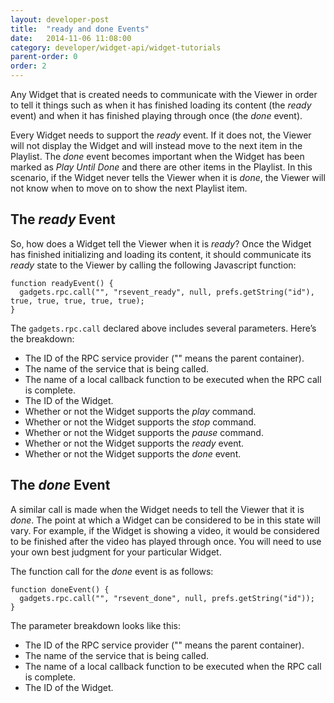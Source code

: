 ```yaml
---
layout: developer-post
title:  "ready and done Events"
date:   2014-11-06 11:08:00
category: developer/widget-api/widget-tutorials
parent-order: 0
order: 2
---
```


Any Widget that is created needs to communicate with the Viewer in order to tell it things such as when it has finished loading its content (the *ready* event) and when it has finished playing through once (the *done* event).

Every Widget needs to support the *ready* event. If it does not, the Viewer will not display the Widget and will instead move to the next item in the Playlist. The *done* event becomes important when the Widget has been marked as *Play Until Done* and there are other items in the Playlist. In this scenario, if the Widget never tells the Viewer when it is *done*, the Viewer will not know when to move on to show the next Playlist item.

## The *ready* Event
So, how does a Widget tell the Viewer when it is *ready*? Once the Widget has finished initializing and loading its content, it should communicate its *ready* state to the Viewer by calling the following Javascript function:

```
function readyEvent() {
  gadgets.rpc.call("", "rsevent_ready", null, prefs.getString("id"), true, true, true, true, true);
}
```

The `gadgets.rpc.call` declared above includes several parameters. Here’s the breakdown:

- The ID of the RPC service provider ("" means the parent container).
- The name of the service that is being called.
- The name of a local callback function to be executed when the RPC call is complete.
- The ID of the Widget.
- Whether or not the Widget supports the *play* command.
- Whether or not the Widget supports the *stop* command.
- Whether or not the Widget supports the *pause* command.
- Whether or not the Widget supports the *ready* event.
- Whether or not the Widget supports the *done* event.

## The *done* Event
A similar call is made when the Widget needs to tell the Viewer that it is *done*. The point at which a Widget can be considered to be in this state will vary. For example, if the Widget is showing a video, it would be considered to be finished after the video has played through once. You will need to use your own best judgment for your particular Widget.

The function call for the *done* event is as follows:

```
function doneEvent() {
  gadgets.rpc.call("", "rsevent_done", null, prefs.getString("id"));
}
```

The parameter breakdown looks like this:

- The ID of the RPC service provider ("" means the parent container).
- The name of the service that is being called.
- The name of a local callback function to be executed when the RPC call is complete.
- The ID of the Widget.